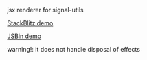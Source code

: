 jsx renderer for signal-utils

[StackBlitz demo](https://stackblitz.com/edit/github-rczk1z?file=src%2FApp.jsx)

[JSBin demo](https://jsbin.com/caguruw/5/edit?html,output)

warning!: it does not handle disposal of effects
